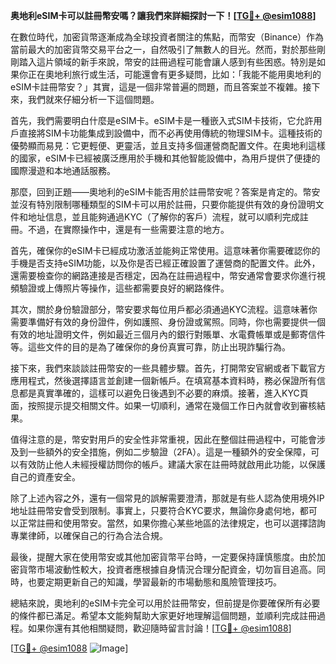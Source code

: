 **奥地利eSIM卡可以註冊幣安嗎？讓我們來詳細探討一下！[[TG💪+ @esim1088](https://t.me/s/esim1088)]**

在數位時代，加密貨幣逐漸成為全球投資者關注的焦點，而幣安（Binance）作為當前最大的加密貨幣交易平台之一，自然吸引了無數人的目光。然而，對於那些剛剛踏入這片領域的新手來說，幣安的註冊過程可能會讓人感到有些困惑。特別是如果你正在奧地利旅行或生活，可能還會有更多疑問，比如：「我能不能用奧地利的eSIM卡註冊幣安？」其實，這是一個非常普遍的問題，而且答案並不複雜。接下來，我們就來仔細分析一下這個問題。

首先，我們需要明白什麼是eSIM卡。eSIM卡是一種嵌入式SIM卡技術，它允許用戶直接將SIM卡功能集成到設備中，而不必再使用傳統的物理SIM卡。這種技術的優勢顯而易見：它更輕便、更靈活，並且支持多個運營商配置文件。在奧地利這樣的國家，eSIM卡已經被廣泛應用於手機和其他智能設備中，為用戶提供了便捷的國際漫遊和本地通話服務。

那麼，回到正題——奧地利的eSIM卡能否用於註冊幣安呢？答案是肯定的。幣安並沒有特別限制哪種類型的SIM卡可以用於註冊，只要你能提供有效的身份證明文件和地址信息，並且能夠通過KYC（了解你的客戶）流程，就可以順利完成註冊。不過，在實際操作中，還是有一些需要注意的地方。

首先，確保你的eSIM卡已經成功激活並能夠正常使用。這意味著你需要確認你的手機是否支持eSIM功能，以及你是否已經正確設置了運營商的配置文件。此外，還需要檢查你的網路連接是否穩定，因為在註冊過程中，幣安通常會要求你進行視頻驗證或上傳照片等操作，這些都需要良好的網路條件。

其次，關於身份驗證部分，幣安要求每位用戶都必須通過KYC流程。這意味著你需要準備好有效的身份證件，例如護照、身份證或駕照。同時，你也需要提供一個有效的地址證明文件，例如最近三個月內的銀行對賬單、水電費帳單或是郵寄信件等。這些文件的目的是為了確保你的身份真實可靠，防止出現詐騙行為。

接下來，我們來談談註冊幣安的一些具體步驟。首先，打開幣安官網或者下載官方應用程式，然後選擇語言並創建一個新帳戶。在填寫基本資料時，務必保證所有信息都是真實準確的，這樣可以避免日後遇到不必要的麻煩。接著，進入KYC頁面，按照提示提交相關文件。如果一切順利，通常在幾個工作日內就會收到審核結果。

值得注意的是，幣安對用戶的安全性非常重視，因此在整個註冊過程中，可能會涉及到一些額外的安全措施，例如二步驗證（2FA）。這是一種額外的安全保障，可以有效防止他人未經授權訪問你的帳戶。建議大家在註冊時就啟用此功能，以保護自己的資產安全。

除了上述內容之外，還有一個常見的誤解需要澄清，那就是有些人認為使用境外IP地址註冊幣安會受到限制。事實上，只要符合KYC要求，無論你身處何地，都可以正常註冊和使用幣安。當然，如果你擔心某些地區的法律規定，也可以選擇諮詢專業律師，以確保自己的行為合法合規。

最後，提醒大家在使用幣安或其他加密貨幣平台時，一定要保持謹慎態度。由於加密貨幣市場波動性較大，投資者應根據自身情況合理分配資金，切勿盲目追高。同時，也要定期更新自己的知識，學習最新的市場動態和風險管理技巧。

總結來說，奧地利的eSIM卡完全可以用於註冊幣安，但前提是你要確保所有必要的條件都已滿足。希望本文能夠幫助大家更好地理解這個問題，並順利完成註冊過程。如果你還有其他相關疑問，歡迎隨時留言討論！[[TG💪+ @esim1088](https://t.me/s/esim1088)]

[[TG💪+ @esim1088](https://t.me/s/esim1088) ![Image](https://i.postimg.cc/4NQfJmqS/Snipaste-2025-05-13-00-14-12.png)]